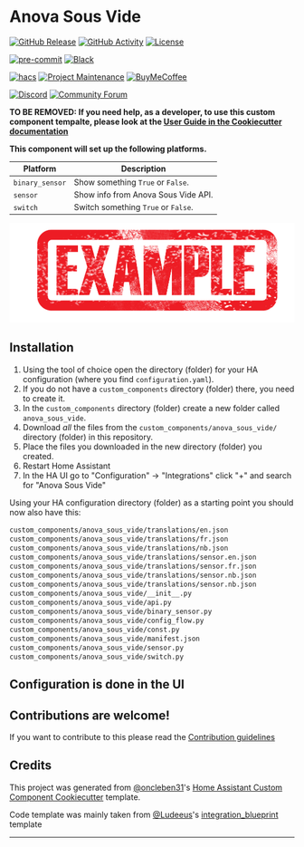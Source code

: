 # Anova Sous Vide

[![GitHub Release][releases-shield]][releases]
[![GitHub Activity][commits-shield]][commits]
[![License][license-shield]](LICENSE)

[![pre-commit][pre-commit-shield]][pre-commit]
[![Black][black-shield]][black]

[![hacs][hacsbadge]][hacs]
[![Project Maintenance][maintenance-shield]][user_profile]
[![BuyMeCoffee][buymecoffeebadge]][buymecoffee]

[![Discord][discord-shield]][discord]
[![Community Forum][forum-shield]][forum]

**TO BE REMOVED: If you need help, as a developer, to use this custom component tempalte,
please look at the [User Guide in the Cookiecutter documentation](https://cookiecutter-homeassistant-custom-component.readthedocs.io/en/stable/quickstart.html)**

**This component will set up the following platforms.**

| Platform        | Description                         |
| --------------- | ----------------------------------- |
| `binary_sensor` | Show something `True` or `False`.   |
| `sensor`        | Show info from Anova Sous Vide API. |
| `switch`        | Switch something `True` or `False`. |

![example][exampleimg]

## Installation

1. Using the tool of choice open the directory (folder) for your HA configuration (where you find `configuration.yaml`).
2. If you do not have a `custom_components` directory (folder) there, you need to create it.
3. In the `custom_components` directory (folder) create a new folder called `anova_sous_vide`.
4. Download _all_ the files from the `custom_components/anova_sous_vide/` directory (folder) in this repository.
5. Place the files you downloaded in the new directory (folder) you created.
6. Restart Home Assistant
7. In the HA UI go to "Configuration" -> "Integrations" click "+" and search for "Anova Sous Vide"

Using your HA configuration directory (folder) as a starting point you should now also have this:

```text
custom_components/anova_sous_vide/translations/en.json
custom_components/anova_sous_vide/translations/fr.json
custom_components/anova_sous_vide/translations/nb.json
custom_components/anova_sous_vide/translations/sensor.en.json
custom_components/anova_sous_vide/translations/sensor.fr.json
custom_components/anova_sous_vide/translations/sensor.nb.json
custom_components/anova_sous_vide/translations/sensor.nb.json
custom_components/anova_sous_vide/__init__.py
custom_components/anova_sous_vide/api.py
custom_components/anova_sous_vide/binary_sensor.py
custom_components/anova_sous_vide/config_flow.py
custom_components/anova_sous_vide/const.py
custom_components/anova_sous_vide/manifest.json
custom_components/anova_sous_vide/sensor.py
custom_components/anova_sous_vide/switch.py
```

## Configuration is done in the UI

<!---->

## Contributions are welcome!

If you want to contribute to this please read the [Contribution guidelines](CONTRIBUTING.md)

## Credits

This project was generated from [@oncleben31](https://github.com/oncleben31)'s [Home Assistant Custom Component Cookiecutter](https://github.com/oncleben31/cookiecutter-homeassistant-custom-component) template.

Code template was mainly taken from [@Ludeeus](https://github.com/ludeeus)'s [integration_blueprint][integration_blueprint] template

---

[integration_blueprint]: https://github.com/custom-components/integration_blueprint
[black]: https://github.com/psf/black
[black-shield]: https://img.shields.io/badge/code%20style-black-000000.svg?style=for-the-badge
[buymecoffee]: https://www.buymeacoffee.com/Lash-L
[buymecoffeebadge]: https://img.shields.io/badge/buy%20me%20a%20coffee-donate-yellow.svg?style=for-the-badge
[commits-shield]: https://img.shields.io/github/commit-activity/y/Lash-L/anova-sous-vide.svg?style=for-the-badge
[commits]: https://github.com/Lash-L/anova-sous-vide/commits/main
[hacs]: https://hacs.xyz
[hacsbadge]: https://img.shields.io/badge/HACS-Custom-orange.svg?style=for-the-badge
[discord]: https://discord.gg/Qa5fW2R
[discord-shield]: https://img.shields.io/discord/330944238910963714.svg?style=for-the-badge
[exampleimg]: example.png
[forum-shield]: https://img.shields.io/badge/community-forum-brightgreen.svg?style=for-the-badge
[forum]: https://community.home-assistant.io/
[license-shield]: https://img.shields.io/github/license/Lash-L/anova-sous-vide.svg?style=for-the-badge
[maintenance-shield]: https://img.shields.io/badge/maintainer-%40Lash-L-blue.svg?style=for-the-badge
[pre-commit]: https://github.com/pre-commit/pre-commit
[pre-commit-shield]: https://img.shields.io/badge/pre--commit-enabled-brightgreen?style=for-the-badge
[releases-shield]: https://img.shields.io/github/release/Lash-L/anova-sous-vide.svg?style=for-the-badge
[releases]: https://github.com/Lash-L/anova-sous-vide/releases
[user_profile]: https://github.com/Lash-L
